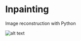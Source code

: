 # Inpainting
Image reconstruction with Python

![alt text](https://raw.githubusercontent.com/sylvainsenechal/Inpainting/origin/results/akitaVerySmall.png)
